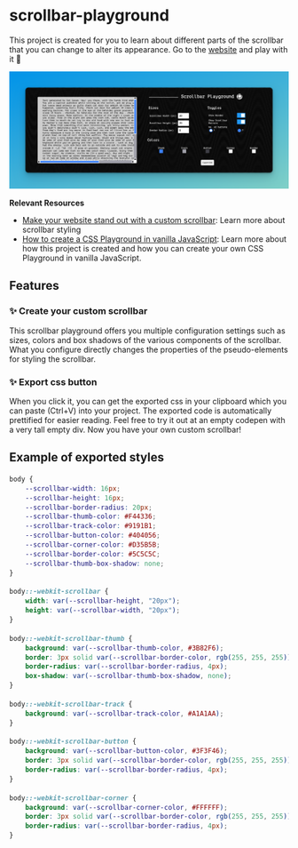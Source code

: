 # scrollbar-playground

This project is created for you to learn about different parts of the scrollbar that you can change to alter its appearance. Go to the [website](https://lyqht.github.io/scrollbar-playground/) and play with it 🧡

![Scrollbar Playground website preview with size, toggles and color settings](screenshots/v1.0.2.png)

**Relevant Resources**
- [Make your website stand out with a custom scrollbar](https://blog.esteetey.dev/make-your-website-stand-out-with-a-custom-scrollbar): Learn more about scrollbar styling 
- [How to create a CSS Playground in vanilla JavaScript](https://blog.esteetey.dev/how-to-create-a-css-playground-for-styling-pseudo-elements-with-vanilla-javascript): Learn more about how this project is created and how you can create your own CSS Playground in vanilla JavaScript.

## Features

### ✨ Create your custom scrollbar

This scrollbar playground offers you multiple configuration settings such as sizes, colors and box shadows of the various components of the scrollbar. What you configure directly changes the properties of the pseudo-elements for styling the scrollbar.

### ✨ Export css button

When you click it, you can get the exported css in your clipboard which you can paste (Ctrl+V) into your project. The exported code is automatically prettified for easier reading. Feel free to try it out at an empty codepen with a very tall empty div. Now you have your own custom scrollbar!

## Example of exported styles

```css
body {
    --scrollbar-width: 16px;
    --scrollbar-height: 16px;
    --scrollbar-border-radius: 20px;
    --scrollbar-thumb-color: #F44336;
    --scrollbar-track-color: #9191B1;
    --scrollbar-button-color: #404056;
    --scrollbar-corner-color: #D35B5B;
    --scrollbar-border-color: #5C5C5C;
    --scrollbar-thumb-box-shadow: none;
}

body::-webkit-scrollbar {
    width: var(--scrollbar-height, "20px");
    height: var(--scrollbar-width, "20px");
}

body::-webkit-scrollbar-thumb {
    background: var(--scrollbar-thumb-color, #3B82F6);
    border: 3px solid var(--scrollbar-border-color, rgb(255, 255, 255));
    border-radius: var(--scrollbar-border-radius, 4px);
    box-shadow: var(--scrollbar-thumb-box-shadow, none);
}

body::-webkit-scrollbar-track {
    background: var(--scrollbar-track-color, #A1A1AA);
}

body::-webkit-scrollbar-button {
    background: var(--scrollbar-button-color, #3F3F46);
    border: 3px solid var(--scrollbar-border-color, rgb(255, 255, 255));
    border-radius: var(--scrollbar-border-radius, 4px);
}

body::-webkit-scrollbar-corner {
    background: var(--scrollbar-corner-color, #FFFFFF);
    border: 3px solid var(--scrollbar-border-color, rgb(255, 255, 255));
    border-radius: var(--scrollbar-border-radius, 4px);
}
```
